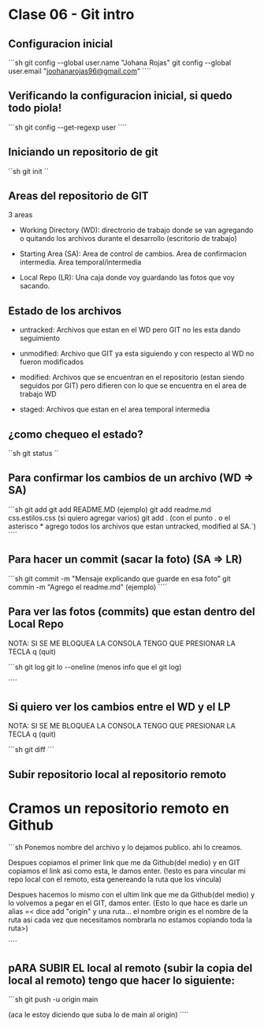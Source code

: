 # Clase 06 - Git intro

## Configuracion inicial

´´´sh
git config --global user.name "Johana Rojas"
git config --global user.email "joohanarojas96@gmail.com"
´´´´

## Verificando la configuracion inicial, si quedo todo piola!

´´´sh
git config --get-regexp user
´´´´

## Iniciando un repositorio de git 

´´sh
git init
´´


## Areas del repositorio de GIT

3 areas

* Working Directory (WD): directrorio de trabajo donde se van agregando o quitando los archivos durante el desarrollo (escritorio de trabajo)

* Starting Area (SA): Area de control de cambios. Area de confirmacion intermedia. Area temporal/intermedia

* Local Repo (LR): Una caja donde voy guardando las fotos que voy sacando.


## Estado de los archivos

* untracked: Archivos que estan en el WD pero GIT no les esta dando seguimiento

* unmodified: Archivo que GIT ya esta siguiendo y con respecto al WD no fueron modificados

* modified: Archivos que se encuentran en el repositorio (estan siendo seguidos por GIT) pero difieren con lo que se encuentra en el area de trabajo WD

* staged: Archivos que estan en el area temporal intermedia



## ¿como chequeo el estado?

´´sh
git status
´´

## Para confirmar los cambios de un archivo (WD => SA)

´´´sh
git add <nombre del archivo>
git add README.MD   (ejemplo)
git add readme.md css.estilos.css  (si quiero agregar varios)
git add .     (con el punto . o el asterisco *  agrego todos los archivos que estan untracked, modified al SA.´)
´´´´


## Para hacer un commit (sacar la foto) (SA => LR)

´´´sh
git commit -m "Mensaje explicando que guarde en esa foto"
git commin -m "Agrego el readme.md"  (ejemplo)
´´´´

## Para ver las fotos (commits) que estan dentro del Local Repo
NOTA: SI SE ME BLOQUEA LA CONSOLA TENGO QUE PRESIONAR LA TECLA q (quit)

 ´´´sh
git log 
git lo --oneline      (menos info que el git log)

 ´´´´

 ## Si quiero ver los cambios entre el WD y el LP
NOTA: SI SE ME BLOQUEA LA CONSOLA TENGO QUE PRESIONAR LA TECLA q (quit)

 ´´´sh
 git diff
 ´´´


 ## Subir repositorio local al repositorio remoto

 # Cramos un repositorio remoto en Github

 ´´´sh
 Ponemos nombre del archivo y lo dejamos publico. ahi lo creamos.

 Despues copiamos el primer link que me da Github(del medio) y en GIT copiamos el link asi como esta, le damos enter. 
(!esto es para vincular mi repo local con el remoto, esta genereando la ruta que los vincula)

Despues hacemos lo mismo con el ultim link que me da Github(del medio) y lo volvemos a pegar en el GIT, damos enter. 
(Esto lo que hace es darle un alias =< dice add "origin" y una ruta... el nombre origin es el nombre de la ruta asi cada vez que necesitamos nombrarla no estamos copiando toda la ruta>)

 ´´´´

 ## pARA SUBIR EL local al remoto (subir la copia del local al remoto) tengo que hacer lo siguiente:

´´´sh
git push -u origin main      

(aca le estoy diciendo que suba lo de main al origin)
´´´´



